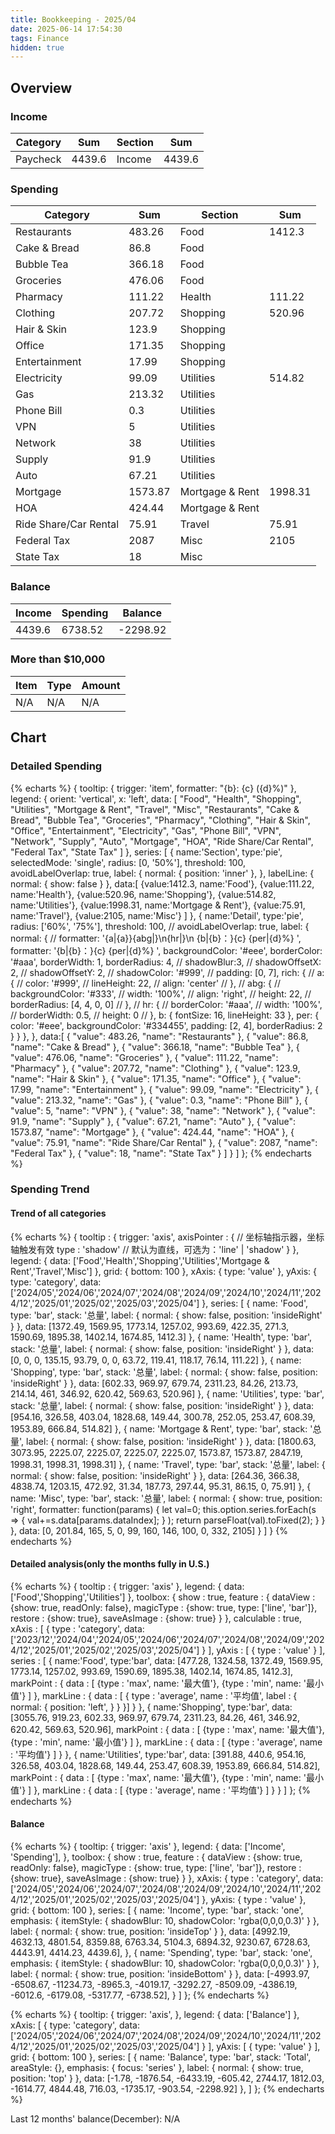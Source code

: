```yaml
---
title: Bookkeeping - 2025/04
date: 2025-06-14 17:54:30
tags: Finance
hidden: true
---
```


## Overview

### Income

| Category              | Sum     | Section         | Sum     |
| --------------------- | ------- | --------------- | ------- |
| Paycheck              | 4439.6  | Income          | 4439.6  |

### Spending

| Category              | Sum     | Section         | Sum     |
| --------------------- | ------- | --------------- | ------- |
| Restaurants           | 483.26  | Food            | 1412.3  |
| Cake & Bread          | 86.8    | Food            |         |
| Bubble Tea            | 366.18  | Food            |         |
| Groceries             | 476.06  | Food            |         |
| Pharmacy              | 111.22  | Health          | 111.22  |
| Clothing              | 207.72  | Shopping        | 520.96  |
| Hair & Skin           | 123.9   | Shopping        |         |
| Office                | 171.35  | Shopping        |         |
| Entertainment         | 17.99   | Shopping        |         |
| Electricity           | 99.09   | Utilities       | 514.82  |
| Gas                   | 213.32  | Utilities       |         |
| Phone Bill            | 0.3     | Utilities       |         |
| VPN                   | 5       | Utilities       |         |
| Network               | 38      | Utilities       |         |
| Supply                | 91.9    | Utilities       |         |
| Auto                  | 67.21   | Utilities       |         |
| Mortgage              | 1573.87 | Mortgage & Rent | 1998.31 |
| HOA                   | 424.44  | Mortgage & Rent |         |
| Ride Share/Car Rental | 75.91   | Travel          | 75.91   |
| Federal Tax           | 2087    | Misc            | 2105    |
| State Tax             | 18      | Misc            |         |

### Balance

| Income | Spending | Balance   |
| ------ | -------- | --------- |
| 4439.6 | 6738.52  | \-2298.92 |

### More than $10,000

| Item          | Type      | Amount |
| ------------- | --------- | ------ |
| N/A           | N/A       | N/A    |

## Chart

### Detailed Spending

{% echarts %}
{
    tooltip: {
        trigger: 'item',
        formatter: "{b}: {c} ({d}%)"
    },
    legend: {
        orient: 'vertical',
        x: 'left',
        data: [
            "Food", "Health", "Shopping", "Utilities", "Mortgage & Rent", "Travel", "Misc",
            "Restaurants", "Cake & Bread", "Bubble Tea", "Groceries",
            "Pharmacy", "Clothing", "Hair & Skin", "Office", "Entertainment",
            "Electricity", "Gas", "Phone Bill", "VPN", "Network", "Supply", "Auto",
            "Mortgage", "HOA", "Ride Share/Car Rental", "Federal Tax", "State Tax"
        ]
    },
    series: [
        {
            name:'Section',
            type:'pie',
            selectedMode: 'single',
            radius: [0, '50%'],
            threshold: 100,
            avoidLabelOverlap: true,
            label: {
                normal: {
                    position: 'inner'
                },
            },
            labelLine: {
                normal: {
                    show: false
                }
            },
            data:[
                {value:1412.3, name:'Food'},
                {value:111.22, name:'Health'},
                {value:520.96, name:'Shopping'},
                {value:514.82, name:'Utilities'},
                {value:1998.31, name:'Mortgage & Rent'},
                {value:75.91, name:'Travel'},
                {value:2105, name:'Misc'}
            ]
        },
        {
            name:'Detail',
            type:'pie',
            radius: ['60%', '75%'],
            threshold: 100,
            // avoidLabelOverlap: true,
            label: {
                normal: {
                    // formatter: '{a|{a}}{abg|}\n{hr|}\n  {b|{b}：}{c}  {per|{d}%}  ',
                    formatter: '{b|{b}：}{c}  {per|{d}%}  ',
                    backgroundColor: '#eee',
                    borderColor: '#aaa',
                    borderWidth: 1,
                    borderRadius: 4,
                    // shadowBlur:3,
                    // shadowOffsetX: 2,
                    // shadowOffsetY: 2,
                    // shadowColor: '#999',
                    // padding: [0, 7],
                    rich: {
                        // a: {
                        //    color: '#999',
                        //    lineHeight: 22,
                        //    align: 'center'
                        // },
                        // abg: {
                        //     backgroundColor: '#333',
                        //     width: '100%',
                        //     align: 'right',
                        //     height: 22,
                        //     borderRadius: [4, 4, 0, 0]
                        // },
                        // hr: {
                        //    borderColor: '#aaa',
                        //    width: '100%',
                        //    borderWidth: 0.5,
                        //    height: 0
                        // },
                        b: {
                            fontSize: 16,
                            lineHeight: 33
                        },
                        per: {
                            color: '#eee',
                            backgroundColor: '#334455',
                            padding: [2, 4],
                            borderRadius: 2
                        }
                    }
                },
            },
            data:[
                { "value": 483.26, "name": "Restaurants" },
                { "value": 86.8, "name": "Cake & Bread" },
                { "value": 366.18, "name": "Bubble Tea" },
                { "value": 476.06, "name": "Groceries" },
                { "value": 111.22, "name": "Pharmacy" },
                { "value": 207.72, "name": "Clothing" },
                { "value": 123.9, "name": "Hair & Skin" },
                { "value": 171.35, "name": "Office" },
                { "value": 17.99, "name": "Entertainment" },
                { "value": 99.09, "name": "Electricity" },
                { "value": 213.32, "name": "Gas" },
                { "value": 0.3, "name": "Phone Bill" },
                { "value": 5, "name": "VPN" },
                { "value": 38, "name": "Network" },
                { "value": 91.9, "name": "Supply" },
                { "value": 67.21, "name": "Auto" },
                { "value": 1573.87, "name": "Mortgage" },
                { "value": 424.44, "name": "HOA" },
                { "value": 75.91, "name": "Ride Share/Car Rental" },
                { "value": 2087, "name": "Federal Tax" },
                { "value": 18, "name": "State Tax" }
            ]
        }
    ]
};
{% endecharts %}

### Spending Trend

#### Trend of all categories

{% echarts %}
{
    tooltip : {
        trigger: 'axis',
        axisPointer : {            // 坐标轴指示器，坐标轴触发有效
            type : 'shadow'        // 默认为直线，可选为：'line' | 'shadow'
        }
    },
    legend: {
        data: ['Food','Health','Shopping','Utilities','Mortgage & Rent','Travel','Misc']
    },
    grid: {
        bottom: 100
    },
    xAxis:  {
        type: 'value'
    },
    yAxis: {
        type: 'category',
        data: ['2024/05','2024/06','2024/07','2024/08','2024/09','2024/10','2024/11','2024/12','2025/01','2025/02','2025/03','2025/04']
    },
    series: [
        {
            name: 'Food',
            type: 'bar',
            stack: '总量',
            label: {
                normal: {
                    show: false,
                    position: 'insideRight'
                }
            },
            data: [1372.49, 1569.95, 1773.14, 1257.02, 993.69, 422.35, 271.3, 1590.69, 1895.38, 1402.14, 1674.85, 1412.3]
        },
        {
            name: 'Health',
            type: 'bar',
            stack: '总量',
            label: {
                normal: {
                    show: false,
                    position: 'insideRight'
                }
            },
            data: [0, 0, 0, 135.15, 93.79, 0, 0, 63.72, 119.41, 118.17, 76.14, 111.22]
        },
        {
            name: 'Shopping',
            type: 'bar',
            stack: '总量',
            label: {
                normal: {
                    show: false,
                    position: 'insideRight'
                }
            },
            data: [602.33, 969.97, 679.74, 2311.23, 84.26, 213.73, 214.14, 461, 346.92, 620.42, 569.63, 520.96]
        },
        {
            name: 'Utilities',
            type: 'bar',
            stack: '总量',
            label: {
                normal: {
                    show: false,
                    position: 'insideRight'
                }
            },
            data: [954.16, 326.58, 403.04, 1828.68, 149.44, 300.78, 252.05, 253.47, 608.39, 1953.89, 666.84, 514.82]
        },
        {
            name: 'Mortgage & Rent',
            type: 'bar',
            stack: '总量',
            label: {
                normal: {
                    show: false,
                    position: 'insideRight'
                }
            },
            data: [1800.63, 3073.95, 2225.07, 2225.07, 2225.07, 2225.07, 1573.87, 1573.87, 2847.19, 1998.31, 1998.31, 1998.31]
        },
        {
            name: 'Travel',
            type: 'bar',
            stack: '总量',
            label: {
                normal: {
                    show: false,
                    position: 'insideRight'
                }
            },
            data: [264.36, 366.38, 4838.74, 1203.15, 472.92, 31.34, 187.73, 297.44, 95.31, 86.15, 0, 75.91]
        },
        {
            name: 'Misc',
            type: 'bar',
            stack: '总量',
            label: {
                normal: {
                    show: true,
                    position: 'right',
                    formatter: function(params) {
                        let val=0;
                        this.option.series.forEach(s => {
                            val+=s.data[params.dataIndex];
                        } );
                        return parseFloat(val).toFixed(2);
                    }
                }
            },
            data: [0, 201.84, 165, 5, 0, 99, 160, 146, 100, 0, 332, 2105]
        }
    ]
}
{% endecharts %}

#### Detailed analysis(only the months fully in U.S.)

{% echarts %}
{
    tooltip : {
        trigger: 'axis'
    },
    legend: {
        data:['Food','Shopping','Utilities']
    },
    toolbox: {
        show : true,
        feature : {
            dataView : {show: true, readOnly: false},
            magicType : {show: true, type: ['line', 'bar']},
            restore : {show: true},
            saveAsImage : {show: true}
        }
    },
    calculable : true,
    xAxis : [
        {
            type : 'category',
            data: ['2023/12','2024/04','2024/05','2024/06','2024/07','2024/08','2024/09','2024/12','2025/01','2025/02','2025/03','2025/04']
        }
    ],
    yAxis : [
        {
            type : 'value'
        }
    ],
    series : [
        {
            name:'Food',
            type:'bar',
            data: [477.28, 1324.58, 1372.49, 1569.95, 1773.14, 1257.02, 993.69, 1590.69, 1895.38, 1402.14, 1674.85, 1412.3],
            markPoint : {
                data : [
                    {type : 'max', name: '最大值'},
                    {type : 'min', name: '最小值'}
                ]
            },
            markLine : {
                data : [
                {
                    type : 'average',
                    name : '平均值',
                    label : {
                        normal: {
                            position: 'left',
                        }
                    }
                }]
            }
        },
        {
            name:'Shopping',
            type:'bar',
            data: [3055.76, 919.23, 602.33, 969.97, 679.74, 2311.23, 84.26, 461, 346.92, 620.42, 569.63, 520.96],
            markPoint : {
                data : [
                    {type : 'max', name: '最大值'},
                    {type : 'min', name: '最小值'}
                ]
            },
            markLine : {
                data : [
                    {type : 'average', name : '平均值'}
                ]
            }
        },
        {
            name:'Utilities',
            type:'bar',
            data: [391.88, 440.6, 954.16, 326.58, 403.04, 1828.68, 149.44, 253.47, 608.39, 1953.89, 666.84, 514.82],
            markPoint : {
                data : [
                    {type : 'max', name: '最大值'},
                    {type : 'min', name: '最小值'}
                ]
            },
            markLine : {
                data : [
                    {type : 'average', name : '平均值'}
                ]
            }
        }
    ]
};
{% endecharts %}

#### Balance

{% echarts %}
{
    tooltip: {
        trigger: 'axis'
    },
    legend: {
        data: ['Income', 'Spending'],
    },
    toolbox: {
        show : true,
        feature : {
            dataView : {show: true, readOnly: false},
            magicType : {show: true, type: ['line', 'bar']},
            restore : {show: true},
            saveAsImage : {show: true}
        }
    },
    xAxis: {
        type : 'category',
        data: ['2024/05','2024/06','2024/07','2024/08','2024/09','2024/10','2024/11','2024/12','2025/01','2025/02','2025/03','2025/04']
    },
    yAxis: {
        type : 'value'
    },
    grid: {
        bottom: 100
    },
    series: [
        {
            name: 'Income',
            type: 'bar',
            stack: 'one',
            emphasis: {
                itemStyle: {
                    shadowBlur: 10,
                    shadowColor: 'rgba(0,0,0,0.3)'
                }
            },
            label: {
                normal: {
                    show: true,
                    position: 'insideTop'
                }
            },
            data: [4992.19, 4632.13, 4801.54, 8359.88, 6763.34, 5104.3, 6894.32, 9230.67, 6728.63, 4443.91, 4414.23, 4439.6],
        },
        {
            name: 'Spending',
            type: 'bar',
            stack: 'one',
            emphasis: {
                itemStyle: {
                    shadowBlur: 10,
                    shadowColor: 'rgba(0,0,0,0.3)'
                }
            },
            label: {
                normal: {
                    show: true,
                    position: 'insideBottom'
                }
            },
            data: [-4993.97, -6508.67, -11234.73, -8965.3, -4019.17, -3292.27, -8509.09, -4386.19, -6012.6, -6179.08, -5317.77, -6738.52],
        }
    ]
};
{% endecharts %}

{% echarts %}
{
    tooltip: {
        trigger: 'axis',
    },
    legend: {
        data: ['Balance']
    },
    xAxis: [
        {
            type: 'category',
            data: ['2024/05','2024/06','2024/07','2024/08','2024/09','2024/10','2024/11','2024/12','2025/01','2025/02','2025/03','2025/04']
        }
    ],
    yAxis: [
        {
            type: 'value'
        }
    ],
    grid: {
        bottom: 100
    },
    series: [
        {
            name: 'Balance',
            type: 'bar',
            stack: 'Total',
            areaStyle: {},
            emphasis: {
                focus: 'series'
            },
            label: {
                normal: {
                    show: true,
                    position: 'top'
                }
            },
            data: [-1.78, -1876.54, -6433.19, -605.42, 2744.17, 1812.03, -1614.77, 4844.48, 716.03, -1735.17, -903.54, -2298.92]
        },
    ]
};
{% endecharts %}

Last 12 months' balance(December): N/A
